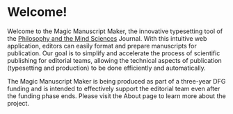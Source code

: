# Welcome!

Welcome to the Magic Manuscript Maker, the innovative typesetting tool of the [Philosophy and the Mind Sciences]() Journal. With this intuitive web application, editors can easily format and prepare manuscripts for publication. Our goal is to simplify and accelerate the process of scientific publishing for editorial teams, allowing the technical aspects of publication (typesetting and production) to be done efficiently and automatically.

The Magic Manuscript Maker is being produced as part of a three-year DFG funding and is intended to effectively support the editorial team even after the funding phase ends. Please visit the About page to learn more about the project.